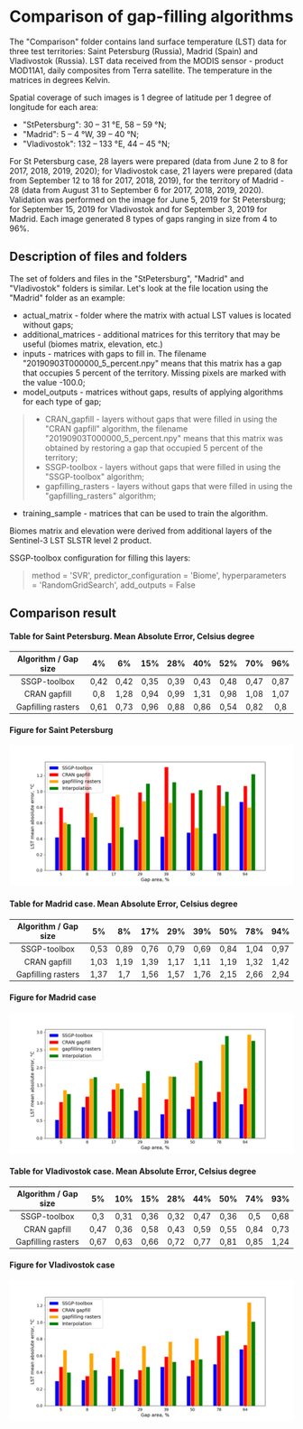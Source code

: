 
# Comparison of gap-filling algorithms

The "Comparison" folder contains land surface temperature (LST) data for three test territories: Saint Petersburg (Russia), Madrid (Spain) and Vladivostok (Russia). LST data received from the MODIS sensor - product MOD11A1, daily composites from Terra satellite. The temperature in the matrices in degrees Kelvin.

Spatial coverage of such images is 1 degree of latitude per 1 degree of longitude for each area:
* "StPetersburg": 30 – 31 °E, 58 – 59 °N;
* "Madrid": 5 – 4 °W, 39 – 40 °N;
* "Vladivostok": 132 – 133 °E, 44 – 45 °N;

For St Petersburg case, 28 layers were prepared (data from June 2 to 8 for 2017, 2018, 2019, 2020); for Vladivostok case, 21 layers were prepared (data from September 12 to 18 for 2017, 2018, 2019), for the territory of Madrid - 28 (data from August 31 to September 6 for 2017, 2018, 2019, 2020). Validation was performed on the image for June 5, 2019 for St Petersburg; for September 15, 2019 for Vladivostok and for September 3, 2019 for Madrid. Each image generated 8 types of gaps ranging in size from 4 to 96%.

## Description of files and folders

The set of folders and files in the "StPetersburg", "Madrid" and "Vladivostok" folders is similar. Let's look at the file location using the "Madrid" folder as an example:
* actual_matrix - folder where the matrix with actual LST values is located without gaps;
* additional_matrices - additional matrices for this territory that may be useful (biomes matrix, elevation, etc.)
* inputs - matrices with gaps to fill in. The filename "20190903T000000_5_percent.npy" means that this matrix has a gap that occupies 5 percent of the territory. Missing pixels are marked with the value -100.0;
* model_outputs - matrices without gaps, results of applying algorithms for each type of gap;
> * CRAN_gapfill - layers without gaps that were filled in using the "CRAN gapfill" algorithm, the filename "20190903T000000_5_percent.npy" means that this matrix was obtained by restoring a gap that occupied 5 percent of the territory;
> * SSGP-toolbox - layers without gaps that were filled in using the "SSGP-toolbox" algorithm;
> * gapfilling_rasters - layers without gaps that were filled in using the "gapfilling_rasters" algorithm;
* training_sample - matrices that can be used to train the algorithm.

Biomes matrix and elevation were derived from additional layers of the Sentinel-3 LST SLSTR level 2 product.

SSGP-toolbox configuration for filling this layers: 
> method = 'SVR', predictor_configuration = 'Biome', hyperparameters = 'RandomGridSearch', add_outputs = False

## Comparison result

#### Table for Saint Petersburg. Mean Absolute Error, Celsius degree
| Algorithm / Gap size | 4%  | 6%  |  15%  |  28%  |  40%  |  52%  |   70%  |  96%  |
| :-----: | :-: | :-: | :-: | :-: | :-: | :-: | :-: | :-: |
| SSGP-toolbox | 0,42 | 0,42 | 0,35 | 0,39 | 0,43 | 0,48 | 0,47 | 0,87 |
| CRAN gapfill | 0,8 | 1,28 | 0,94 | 0,99 | 1,31 | 0,98 | 1,08  | 1,07 |
| Gapfilling rasters | 0,61 | 0,73 | 0,96 | 0,88 | 0,86 | 0,54 | 0,82 | 0,8 |

#### Figure for Saint Petersburg
![Spb.png](https://raw.githubusercontent.com/Dreamlone/SSGP-toolbox/master/Supplementary/images/spb_case.png)

#### Table for Madrid case. Mean Absolute Error, Celsius degree
| Algorithm / Gap size | 5%  | 8%  |  17%  |  29%  |  39%  |  50%  |   78%  |  94%  |
| :-----: | :-: | :-: | :-: | :-: | :-: | :-: | :-: | :-: |
| SSGP-toolbox | 0,53 | 0,89 | 0,76 | 0,79 | 0,69 | 0,84 | 1,04 | 0,97 |
| CRAN gapfill | 1,03 | 1,19 | 1,39 | 1,17 | 1,11 | 1,19 | 1,32 | 1,42 |
| Gapfilling rasters | 1,37 | 1,7 | 1,56 | 1,57 | 1,76 | 2,15 | 2,66 | 2,94 |

#### Figure for Madrid case
![Madrid.png](https://raw.githubusercontent.com/Dreamlone/SSGP-toolbox/master/Supplementary/images/madrid_case.png)

#### Table for Vladivostok case. Mean Absolute Error, Celsius degree
| Algorithm / Gap size | 5% | 10% | 15% | 28% | 44% | 50% | 74% | 93% |
| :-----: | :-: | :-: | :-: | :-: | :-: | :-: | :-: | :-: |
| SSGP-toolbox | 0,3  |	0,31 |	0,36 |	0,32 |	0,47 |	0,36 |	0,5  | 0,68 |
| CRAN gapfill | 0,47 |	0,36 |	0,58 |	0,43 |	0,59 |	0,55 |	0,84 |	0,73 |
| Gapfilling rasters | 0,67	| 0,63 | 0,66 |0,72 | 0,77 | 0,81 |	0,85 |	1,24 |

#### Figure for Vladivostok case
![Vladivostok.png](https://raw.githubusercontent.com/Dreamlone/SSGP-toolbox/master/Supplementary/images/vladivostok_case.png)
